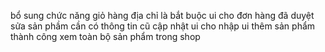 bổ sung chức năng giỏ hàng
địa chỉ là bắt buộc
ui cho đơn hàng đã duyệt
sửa sản phầm cần có thông tin cũ
cập nhật ui 
cho nhập 
ui thêm sản phẩm thành công 
xem toàn bộ sản phẩm trong shop